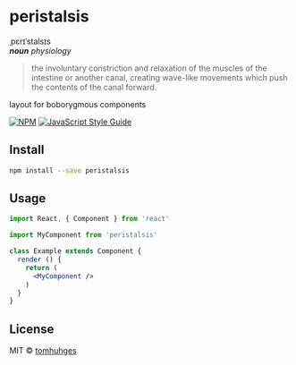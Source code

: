# peristalsis  
ˌpɛrɪˈstalsɪs  
_**noun** physiology_  
> the involuntary constriction and relaxation of the muscles of the intestine or another canal, creating wave-like movements which push the contents of the canal forward.

layout for boborygmous components

[![NPM](https://img.shields.io/npm/v/peristalsis.svg)](https://www.npmjs.com/package/peristalsis) [![JavaScript Style Guide](https://img.shields.io/badge/code_style-standard-brightgreen.svg)](https://standardjs.com)

## Install

```bash
npm install --save peristalsis
```

## Usage

```jsx
import React, { Component } from 'react'

import MyComponent from 'peristalsis'

class Example extends Component {
  render () {
    return (
      <MyComponent />
    )
  }
}
```

## License

MIT © [tomhuhges](https://github.com/tomhuhges)
